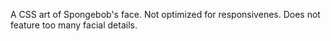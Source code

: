 A CSS art of Spongebob's face.
Not optimized for responsivenes.
Does not feature too many facial details.
